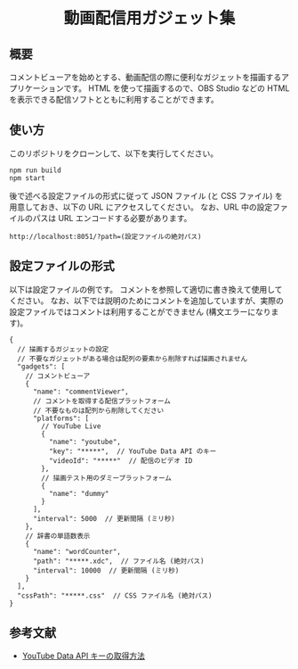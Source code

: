 <div align="center">
<h1>動画配信用ガジェット集</h1>
</div>


## 概要
コメントビューアを始めとする、動画配信の際に便利なガジェットを描画するアプリケーションです。
HTML を使って描画するので、OBS Studio などの HTML を表示できる配信ソフトとともに利用することができます。

## 使い方
このリポジトリをクローンして、以下を実行してください。
```
npm run build
npm start
```
後で述べる設定ファイルの形式に従って JSON ファイル (と CSS ファイル) を用意しておき、以下の URL にアクセスしてください。
なお、URL 中の設定ファイルのパスは URL エンコードする必要があります。
```
http://localhost:8051/?path=(設定ファイルの絶対パス)
```

## 設定ファイルの形式
以下は設定ファイルの例です。
コメントを参照して適切に書き換えて使用してください。
なお、以下では説明のためにコメントを追加していますが、実際の設定ファイルではコメントは利用することができません (構文エラーになります)。
```jsonc
{
  // 描画するガジェットの設定
  // 不要なガジェットがある場合は配列の要素から削除すれば描画されません
  "gadgets": [
    // コメントビューア
    {
      "name": "commentViewer",
      // コメントを取得する配信プラットフォーム
      // 不要なものは配列から削除してください
      "platforms": [
        // YouTube Live
        {
          "name": "youtube",
          "key": "*****",  // YouTube Data API のキー
          "videoId": "*****"  // 配信のビデオ ID
        },
        // 描画テスト用のダミープラットフォーム
        {
          "name": "dummy"
        }
      ],
      "interval": 5000  // 更新間隔 (ミリ秒)
    },
    // 辞書の単語数表示
    {
      "name": "wordCounter",
      "path": "*****.xdc",  // ファイル名 (絶対パス)
      "interval": 10000  // 更新間隔 (ミリ秒)
    }
  ],
  "cssPath": "*****.css"  // CSS ファイル名 (絶対パス)
}
```

## 参考文献
- [YouTube Data API キーの取得方法](https://qiita.com/iroiro_bot/items/1016a6a439dfb8d21eca)